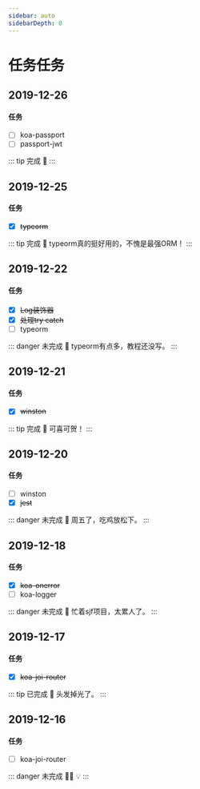```yaml
---
sidebar: auto
sidebarDepth: 0
---
```

# 任务任务

## 2019-12-26
#### 任务
- [ ] koa-passport
- [ ] passport-jwt

::: tip 完成
:loudspeaker: 
:::

## 2019-12-25
#### 任务
- [X] ~~typeorm~~

::: tip 完成
:loudspeaker: typeorm真的挺好用的，不愧是最强ORM！
:::

## 2019-12-22
#### 任务
- [X] ~~Log装饰器~~
- [X] ~~处理try catch~~
- [ ] typeorm

::: danger 未完成
:slightly_frowning_face: typeorm有点多，教程还没写。
:::

## 2019-12-21
#### 任务
- [X] ~~winston~~

::: tip 完成
:loudspeaker: 可喜可贺！
:::

## 2019-12-20
#### 任务
- [ ] winston
- [X] ~~jest~~

::: danger 未完成
:slightly_frowning_face: 周五了，吃鸡放松下。
:::

## 2019-12-18
#### 任务
- [X] ~~koa-onerror~~
- [ ] koa-logger

::: danger 未完成
:slightly_frowning_face: 忙着sjf项目，太累人了。
:::

## 2019-12-17
#### 任务
- [X] ~~koa-joi-router~~

::: tip 已完成
:loudspeaker: 头发掉光了。
:::

## 2019-12-16
#### 任务
- [ ] koa-joi-router

::: danger 未完成
:slightly_frowning_face::imp: :bulb:
:::